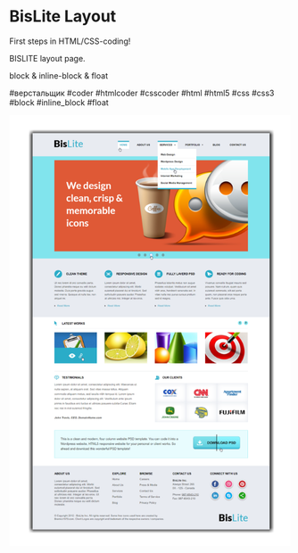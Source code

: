 # BisLite Layout
First steps in HTML/CSS-coding!

BISLITE layout page.

block & inline-block & float

#верстальщик #coder #htmlcoder #csscoder #html #html5 #css #css3 #block #inline_block #float

![alt text](https://github.com/Y4Rick/bislite_layout/blob/master/bislite_layout.png)

